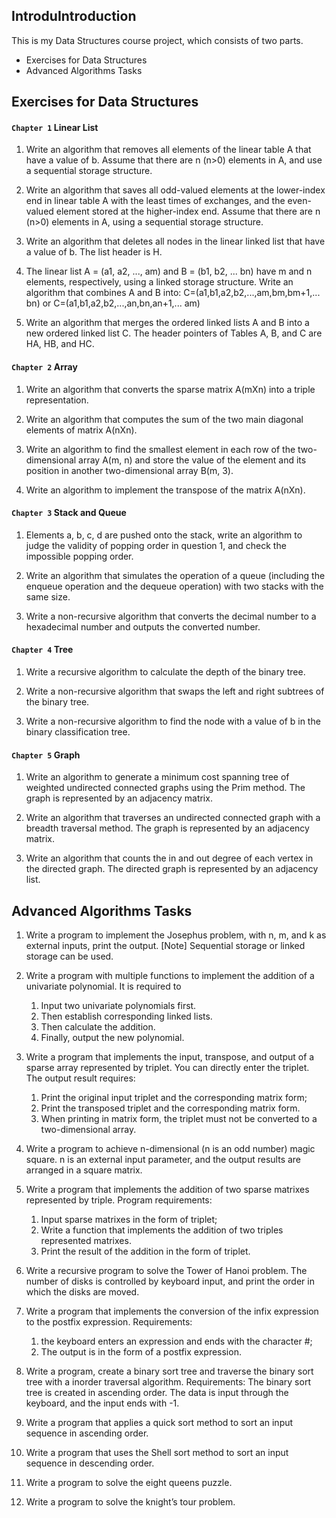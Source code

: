## IntroduIntroduction
This  is my Data Structures course project, which consists of two parts.
* Exercises for Data Structures
* Advanced Algorithms Tasks

## Exercises for Data Structures
#### `Chapter 1` Linear List
1. Write an algorithm that removes all elements of the linear table A that have a value of b. Assume that there are n (n>0) elements in A, and use a sequential storage structure.

2. Write an algorithm that saves all odd-valued elements at the lower-index end in linear table A with the least times of exchanges, and the even-valued element stored at the higher-index end. Assume that there are n (n>0) elements in A, using a sequential storage structure.

3. Write an algorithm that deletes all nodes in the linear linked list that have a value of b. The list header is H.

4. The linear list A = (a1, a2, ..., am) and B = (b1, b2, ... bn) have m and n elements, respectively, using a linked storage structure. Write an algorithm that combines A and B into:
C=(a1,b1,a2,b2,...,am,bm,bm+1,... bn) 
or
C=(a1,b1,a2,b2,...,an,bn,an+1,... am)

5. Write an algorithm that merges the ordered linked lists A and B into a new ordered linked list C. The header pointers of Tables A, B, and C are HA, HB, and HC.

#### `Chapter 2` Array
1. Write an algorithm that converts the sparse matrix A(mXn) into a triple representation.

2. Write an algorithm that computes the sum of the two main diagonal elements of matrix A(nXn).

3. Write an algorithm to find the smallest element in each row of the two-dimensional array A(m, n) and store the value of the element and its position in another two-dimensional array B(m, 3).

4. Write an algorithm to implement the transpose of the matrix A(nXn).


#### `Chapter 3` Stack and Queue

1. Elements a, b, c, d are pushed onto the stack, write an algorithm to judge the validity of popping order in question 1, and check the impossible popping order.

2. Write an algorithm that simulates the operation of a queue (including the enqueue operation and the dequeue operation) with two stacks with the same size.

3. Write a non-recursive algorithm that converts the decimal number to a hexadecimal number and outputs the converted number.

#### `Chapter 4` Tree
1. Write a recursive algorithm to calculate the depth of the binary tree.

2. Write a non-recursive algorithm that swaps the left and right subtrees of the binary tree.

3. Write a non-recursive algorithm to find the node with a value of b in the binary classification tree.

#### `Chapter 5` Graph

1. Write an algorithm to generate a minimum cost spanning tree of weighted undirected connected graphs using the Prim method. The graph is represented by an adjacency matrix.

2. Write an algorithm that traverses an undirected connected graph with a breadth traversal method. The graph is represented by an adjacency matrix.

3. Write an algorithm that counts the in and out degree of each vertex in the directed graph. The directed graph is represented by an adjacency list.

## Advanced Algorithms Tasks



1. Write a program to implement the Josephus problem, with n, m, and k as external inputs, print the output.
[Note] Sequential storage or linked storage can be used.

2. Write a program with multiple functions to implement the addition of a univariate polynomial.
It is required to 
    1. Input two univariate polynomials first.
    2. Then establish corresponding linked lists.
    3. Then calculate the addition.
    4. Finally, output the new polynomial.

3. Write a program that implements the input, transpose, and output of a sparse array represented by triplet. You can directly enter the triplet. The output result requires:
    1. Print the original input triplet and the corresponding matrix form;
    2. Print the transposed triplet and the corresponding matrix form.
    3. When printing in matrix form, the triplet must not be converted to a two-dimensional array.

4. Write a program to achieve n-dimensional (n is an odd number) magic square. n is an external input parameter, and the output results are arranged in a square matrix.

5. Write a program that implements the addition of two sparse matrixes represented by triple. 
Program requirements:
    1. Input sparse matrixes in the form of triplet;
    2. Write a function that implements the addition of two triples represented matrixes.
    3. Print the result of the addition in the form of triplet.

6. Write a recursive program to solve the Tower of Hanoi problem. The number of disks is controlled by keyboard input, and print the order in which the disks are moved.

7. Write a program that implements the conversion of the infix expression to the postfix expression. Requirements:
    1. the keyboard enters an expression and ends with the character #;
    2. The output is in the form of a postfix expression.

8. Write a program, create a binary sort tree and traverse the binary sort tree with a inorder traversal algorithm. 
Requirements:
The binary sort tree is created in ascending order. The data is input through the keyboard, and the input ends with -1.

9. Write a program that applies a quick sort method to sort an input sequence in ascending order.

10. Write a program that uses the Shell sort method to sort an input sequence in descending order.

11. Write a program to solve the eight queens puzzle.

12. Write a program to solve the knight’s tour problem.
